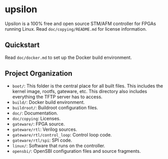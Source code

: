 # upsilon

Upsilon is a 100% free and open source STM/AFM controller for FPGAs running
Linux. Read `doc/copying/README.md` for license information.

## Quickstart

Read `doc/docker.md` to set up the Docker build environment.

## Project Organization

* `boot/`: This folder is the central place for all built files. This
  includes the kernel image, rootfs, gateware, etc. This directory also
  includes everything the TFTP server has to access.
* `build/`: Docker build environment.
* `buildroot/`: Buildroot configuration files.
* `doc/`: Documentation.
* `doc/copying`: Licenses.
* `gateware/`: FPGA source.
* `gateware/rtl`: Verilog sources.
* `gateware/rtl/control_loop`: Control loop code.
* `gateware/rtl/spi`: SPI code.
* `linux/`: Software that runs on the controller.
* `opensbi/`: OpenSBI configuration files and source fragments.
